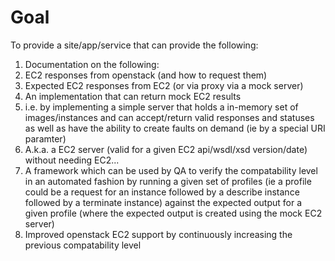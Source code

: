 # Goal

To provide a site/app/service that can provide the following:

1. Documentation on the following:
 1. EC2 responses from openstack (and how to request them)
 1. Expected EC2 responses from EC2 (or via proxy via a mock server)
1. An implementation that can return mock EC2 results
 1. i.e. by implementing a simple server that holds a in-memory set of images/instances and 
    can accept/return valid responses and statuses as well as have the ability to create faults
    on demand (ie by a special URI paramter)
 1. A.k.a. a EC2 server (valid for a given EC2 api/wsdl/xsd version/date) without needing EC2...
1. A framework which can be used by QA to verify the compatability level in an automated fashion 
   by running a given set of profiles (ie a profile could be a request for an instance followed by
   a describe instance followed by a terminate instance) against the expected output for a given 
   profile (where the expected output is created using the mock EC2 server)
1. Improved openstack EC2 support by continuously increasing the previous compatability level



